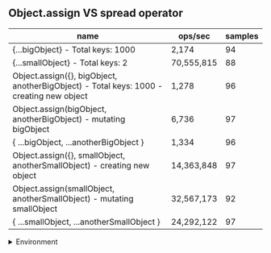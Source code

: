 ## Object.assign VS spread operator

|name|ops/sec|samples|
|-|-|-|
|{...bigObject} - Total keys: 1000|2,174|94|
|{...smallObject} - Total keys: 2|70,555,815|88|
|Object.assign({}, bigObject, anotherBigObject) - Total keys: 1000 - creating new object|1,278|96|
|Object.assign(bigObject, anotherBigObject) - mutating bigObject|6,736|97|
|{ ...bigObject, ...anotherBigObject }|1,334|96|
|Object.assign({}, smallObject, anotherSmallObject) - creating new object|14,363,848|97|
|Object.assign(smallObject, anotherSmallObject) - mutating smallObject|32,567,173|92|
|{ ...smallObject, ...anotherSmallObject }|24,292,122|97|


<details>
<summary>Environment</summary>

* __Machine:__ linux x64 | 4 vCPUs | 15.2GB Mem
* __Run:__ Sat May 04 2024 00:54:56 GMT+0000 (Coordinated Universal Time)
</details>

<!--
{"environment":{"platform":"linux","arch":"x64","cpus":4,"totalMemory":15.245216369628906},"benchmarks":[{"name":"{...bigObject} - Total keys: 1000","opsSec":2173.594518803309,"samples":2},{"name":"{...smallObject} - Total keys: 2","opsSec":70555815.4866816,"samples":5},{"name":"Object.assign({}, bigObject, anotherBigObject) - Total keys: 1000 - creating new object","opsSec":1277.8986804952256,"samples":3},{"name":"Object.assign(bigObject, anotherBigObject) - mutating bigObject","opsSec":6736.185078092741,"samples":3},{"name":"{ ...bigObject, ...anotherBigObject }","opsSec":1334.202759776481,"samples":4},{"name":"Object.assign({}, smallObject, anotherSmallObject) - creating new object","opsSec":14363848.439127948,"samples":5},{"name":"Object.assign(smallObject, anotherSmallObject) - mutating smallObject","opsSec":32567172.595302317,"samples":4},{"name":"{ ...smallObject, ...anotherSmallObject }","opsSec":24292121.884945642,"samples":5}]}-->
